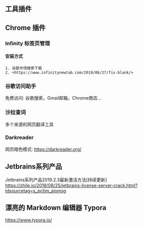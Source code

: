 ## 工具插件

## Chrome 插件

### Infinity 标签页管理

#### 安装方式

 	1. 谷歌市场搜索下载
 	2. <https://www.infinitynewtab.com/2019/06/27/fix-blank/>



### 谷歌访问助手

免费访问: 谷歌搜索，Gmail邮箱，Chrome商店...



### 沙拉查词

多个来源的网页翻译工具



### Darkreader

网页暗色模式: <https://darkreader.org/>



## Jetbrains系列产品

Jetbrains系列产品2019.2.3最新激活方法[持续更新] <https://zhile.io/2018/08/25/jetbrains-license-server-crack.html?tdsourcetag=s_pctim_aiomsg>



## 漂亮的 Markdown 编辑器 Typora

<https://www.typora.io/>

